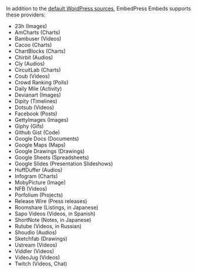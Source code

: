 In addition to the [default WordPress sources](https://codex.wordpress.org/Embeds#Okay.2C_So_What_Sites_Can_I_Embed_From.3F), EmbedPress Embeds supports these providers:

- 23h (Images)
- AmCharts (Charts)
- Bambuser (Videos)
- Cacoo (Charts)
- ChartBlocks (Charts)
- Chirbit (Audios)
- Cly (Audios)
- CircuitLab (Charts)
- Coub (Videos)
- Crowd Ranking (Polls)
- Daily Mile (Activity)
- Devianart (Images)
- Dipity (Timelines)
- Dotsub (Videos)
- Facebook (Posts)
- GettyImages (Images)
- Giphy (Gifs)
- Github Gist (Code)
- Google Docs (Documents)
- Google Maps (Maps)
- Google Drawings (Drawings)
- Google Sheets (Spreadsheets)
- Google Slides (Presentation Slideshows)
- HuffDuffer (Audios)
- Infogram (Charts)
- MobyPicture (Image)
- NFB (Videos)
- Porfolium (Projects)
- Release Wire (Press releases)
- Roomshare (Listings, in Japanese)
- Sapo Videos (Videos, in Spanish)
- ShortNote (Notes, in Japanese)
- Rutube (Videos, in Russian)
- Shoudio (Audios)
- Sketchfab (Drawings)
- Ustream (Videos)
- Viddler (Videos)
- VideoJug (Videos)
- Twitch (Videos, Chat)
